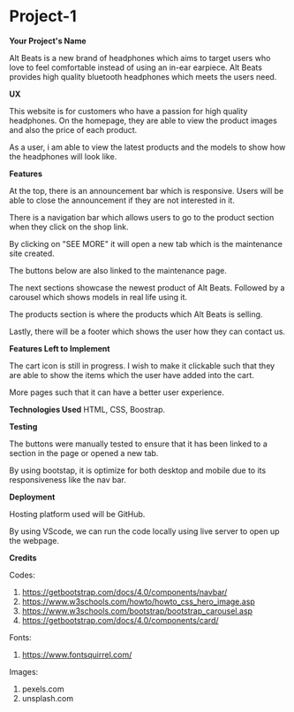 # Project-1

<b>Your Project's Name</b>

Alt Beats is a new brand of headphones which aims to target users who love to feel comfortable instead of using an in-ear earpiece. Alt Beats provides high quality bluetooth headphones which meets the users need. 


<b>UX</b>

This website is for customers who have a passion for high quality headphones. On the homepage, they are able to view the product images and also the price of each product.

As a user, i am able to view the latest products and the models to show how the headphones will look like. 

<b>Features</b>

At the top, there is an announcement bar which is responsive. Users will be able to close the announcement if they are not interested in it. 

There is a navigation bar which allows users to go to the product section when they click on the shop link. 

By clicking on "SEE MORE" it will open a new tab which is the maintenance site created. 

The buttons below are also linked to the maintenance page. 

The next sections showcase the newest product of Alt Beats. Followed by a carousel which shows models in real life using it. 

The products section is where the products which Alt Beats is selling. 

Lastly, there will be a footer which shows the user how they can contact us. 

<b>Features Left to Implement</b>

The cart icon is still in progress. I wish to make it clickable such that they are able to show the items which the user have added into the cart. 

More pages such that it can have a better user experience. 

<b>Technologies Used</b>
HTML, CSS, Boostrap. 

<b>Testing</b>

The buttons were manually tested to ensure that it has been linked to a section in the page or opened a new tab. 

By using bootstap, it is optimize for both desktop and mobile due to its responsiveness like the nav bar. 

<b>Deployment</b>

Hosting platform used will be GitHub.

By using VScode, we can run the code locally using live server to open up the webpage. 

<b>Credits</b>

Codes:
1. https://getbootstrap.com/docs/4.0/components/navbar/
2. https://www.w3schools.com/howto/howto_css_hero_image.asp
3. https://www.w3schools.com/bootstrap/bootstrap_carousel.asp
4. https://getbootstrap.com/docs/4.0/components/card/

Fonts: 
1. https://www.fontsquirrel.com/

Images: 
1. pexels.com
2. unsplash.com


